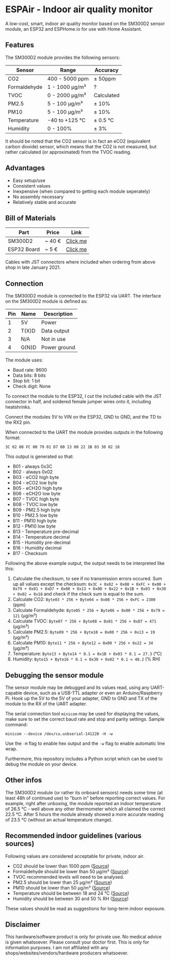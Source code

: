 # ESPAir - Indoor air quality monitor

A low-cost, smart, indoor air quality monitor based on the SM300D2 sensor module, an ESP32 and ESPHome.io for use with Home Assistant.

## Features

The SM300D2 module provides the following sensors:

| Sensor | Range          | Accuracy |
|--------|----------------|----------|
| CO2    | 400 - 5000 ppm | ± 50ppm  |
| Formaldehyde | 1 - 1000 µg/m³ | ? |
| TVOC    | 0 - 2000 µg/m³ | Calculated |
| PM2.5  | 5 - 100 µg/m³     | ± 10% |
| PM10  | 5 - 100 µg/m³     | ± 10% |
| Temperature  | -40 to +125 °C     | ± 0.5 °C |
| Humidity  | 0 - 100%     | ± 3% |

It should be noted that the CO2 sensor is in fact an eCO2 (equivalent carbon dioxide) sensor, which means that the CO2 is not measured, but rather calculated (or approximated) from the TVOC reading.

## Advantages

- Easy setup/use
- Consistent values
- Inexpensive (when compared to getting each module seperately)
- No assembly necessary
- Relatively stable and accurate 

## Bill of Materials

| Part        | Price  | Link     |
|-------------|--------|----------|
| SM300D2     | ~ 40 € | [Click me](https://www.banggood.com/ESP32-Development-Board-WiFi+bluetooth-Ultra-Low-Power-Consumption-Dual-Cores-ESP-32-ESP-32S-Board-p-1109512.html) |
| ESP32 Board | ~ 5 €  | [Click me](https://www.banggood.com/SM300D2-7-in-1-PM2_5-+-PM10-+-Temperature-+-Humidity-+-CO2-+-eCO2-+-TVOC-Sensor-Tester-Detector-Module-for-Air-Quality-Monitoring-p-1681079.html) |

Cables with JST connectors where included when ordering from above shop in late January 2021.

## Connection

The SM300D2 module is connected to the ESP32 via UART. The interface on the SM300D2 module is defined as:

| Pin | Name          | Description |
|--------|----------------|----------|
| 1    | 5V | Power  |
| 2  | T(X)D     | Data output |
| 3  | N/A     | Not in use |
| 4  | G(N)D     | Power ground |

The module uses:

- Baud rate: 9600
- Data bits: 8 bits
- Stop bit: 1 bit
- Check digit: None

To connect the module to the ESP32, I cut the included cable with the JST connector in half, and soldered female jumper wires onto it, including heatshrinks.

Connect the modules 5V to VIN on the ESP32, GND to GND, and the TD to the RX2 pin.

When connected to the UART the module provides outputs in the following format:

`3C 02 08 FC 00 79 01 D7 00 13 00 22 1B 03 30 02 18`

This output is generated so that:

- B01 - always 0x3C
- B02 - always 0x02
- B03 - eCO2 high byte
- B04 - eCO2 low byte
- B05 - eCH2O high byte
- B06 - eCH2O low byte
- B07 - TVOC high byte
- B08 - TVOC low byte
- B09 - PM2.5 high byte
- B10 - PM2.5 low byte
- B11 - PM10 high byte
- B12 - PM10 low byte
- B13 - Temperature pre-decimal
- B14 - Temperature decimal
- B15 - Humidity pre-decimal
- B16 - Humidity decimal
- B17 - Checksum

Following the above example output, the output needs to be interpreted like this:

1. Calculate the checksum, to see if no transmission errors occured. Sum up all values except the checksum: `0x3C + 0x02 + 0x08 + 0xFC + 0x00 + 0x79 + 0x01 + 0xD7 + 0x00 + 0x13 + 0x00 + 0x22 + 0x1B + 0x03 + 0x30 + 0x02 = 0x18` and check if the check sum is equal to the sum.
2. Calculate CO2: `Byte03 * 256 + Byte04 = 0x08 * 256 + 0xFC = 2300` (ppm)
2. Calculate Formaldehyde: `Byte05 * 256 + Byte06 = 0x00 * 256 + 0x79 = 121` (µg/m³)
2. Calculate TVOC: `Byte07 * 256 + Byte08 = 0x01 * 256 + 0xD7 = 471` (µg/m³)
3. Calculate PM2.5: `Byte09 * 256 + Byte10 = 0x00 * 256 + 0x13 = 19` (µg/m³)
4. Calculate PM10: `Byte11 * 256 + Byte12 = 0x00 * 256 + 0x22 = 34` (µg/m³)
5. Temperature: `Byte13 + Byte14 * 0.1 = 0x1B + 0x03 * 0.1 = 27.3` (°C)
6. Humidity: `Byte15 + Byte16 * 0.1 = 0x30 + 0x02 * 0.1 = 48.2` (% RH)

## Debugging the sensor module

The sensor module may be debugged and its values read, using any UART-capable device, such as a USB-TTL adapter or even an Arduino/Raspberry Pi. Hook up the 5V to the 5V of your adapter, GND to GND and TX of the module to the RX of the UART adapter.

The serial connection tool `minicom` may be used for displaying the values, make sure to set the correct baud rate and stop and parity settings. Sample command:

`minicom --device /dev/cu.usbserial-141220 -H -w`

Use the `-H` flag to enable hex output and the `-w` flag to enable automatic line wrap.

Furthermore, this repository includes a Python script which can be used to debug the module on your device.

## Other infos

The SM300D2 module (or rather its onboard sensors) needs some time (at least 48h of continued use) to "burn in" before reporting correct values. For example, right after unboxing, the module reported an indoor temperature of 26.5 °C - well above any other thermometer which all claimed the correct 22.5 °C. After 5 hours the module already showed a more accurate reading of 23.5 °C (without an actual temperature change).

## Recommended indoor guidelines (various sources)

Following values are considered acceptable for private, indoor air. 

- CO2 should be lower than 1000 ppm ([Source](https://www.dhs.wisconsin.gov/chemical/carbondioxide.htm))
- Formaldehyde should be lower than 50 µg/m³ ([Source](https://www.canada.ca/en/health-canada/services/environmental-workplace-health/reports-publications/air-quality/formaldehyde-indoor-air-environment-workplace-health.html#a3))
- TVOC recommended levels will need to be analysed.
- PM2.5 should be lower than 25 µg/m³ ([Source](https://www.eea.europa.eu/themes/air/air-quality-concentrations/air-quality-standards))
- PM10 should be lower than 50 µg/m³ ([Source](https://www.eea.europa.eu/themes/air/air-quality-concentrations/air-quality-standards))
- Temperature should be between 18 and 24 °C ([Source](https://apps.who.int/iris/rest/bitstreams/1161792/retrieve#page=54))
- Humidity should be between 30 and 50 % RH ([Source](https://www.hvac.com/faq/recommended-humidity-level-home/))

These values should be read as suggestions for long-term indoor exposure.

## Disclaimer

This hardware/software product is only for private use. No medical advice is given whatsoever. Please consult your doctor first. This is only for information purposes. I am not affiliated with any shops/websites/vendors/hardware producers whatsoever.
